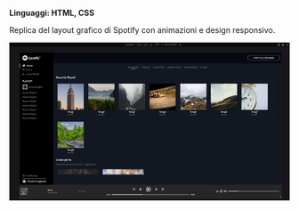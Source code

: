 **Linguaggi: HTML, CSS**

Replica del layout grafico di Spotify con animazioni e design responsivo.

![Spotify Preview](spotify-preview.gif "Spotify")
